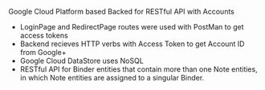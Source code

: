 Google Cloud Platform based Backed for RESTful API with Accounts
- LoginPage and RedirectPage routes were used with PostMan to get access tokens
- Backend recieves HTTP verbs with Access Token to get Account ID from Google+
- Google Cloud DataStore uses NoSQL
- RESTful API for Binder entities that contain more than one Note entities, in which Note
    entities are assigned to a singular Binder.
